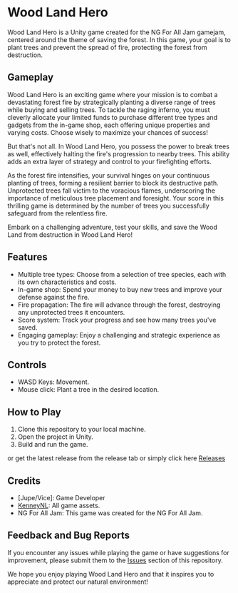 # Wood Land Hero

Wood Land Hero is a Unity game created for the NG For All Jam gamejam, centered around the theme of saving the forest. In this game, your goal is to plant trees and prevent the spread of fire, protecting the forest from destruction. 

## Gameplay

Wood Land Hero is an exciting game where your mission is to combat a devastating forest fire by strategically planting a diverse range of trees while buying and selling trees. To tackle the raging inferno, you must cleverly allocate your limited funds to purchase different tree types and gadgets from the in-game shop, each offering unique properties and varying costs. Choose wisely to maximize your chances of success!

But that's not all. In Wood Land Hero, you possess the power to break trees as well, effectively halting the fire's progression to nearby trees. This ability adds an extra layer of strategy and control to your firefighting efforts.

As the forest fire intensifies, your survival hinges on your continuous planting of trees, forming a resilient barrier to block its destructive path. Unprotected trees fall victim to the voracious flames, underscoring the importance of meticulous tree placement and foresight. Your score in this thrilling game is determined by the number of trees you successfully safeguard from the relentless fire.

Embark on a challenging adventure, test your skills, and save the Wood Land from destruction in Wood Land Hero!

## Features

- Multiple tree types: Choose from a selection of tree species, each with its own characteristics and costs.
- In-game shop: Spend your money to buy new trees and improve your defense against the fire.
- Fire propagation: The fire will advance through the forest, destroying any unprotected trees it encounters.
- Score system: Track your progress and see how many trees you've saved.
- Engaging gameplay: Enjoy a challenging and strategic experience as you try to protect the forest.

## Controls

- WASD Keys: Movement.
- Mouse click: Plant a tree in the desired location.

## How to Play

1. Clone this repository to your local machine.
2. Open the project in Unity.
3. Build and run the game.

or get the latest release from the release tab or simply click here [Releases](https://github.com/xVice/WoodlandHero/releases)

## Credits

- [Jupe/Vice]: Game Developer
- [KenneyNL](https://www.kenney.nl/): All game assets.
- NG For All Jam: This game was created for the NG For All Jam.

## Feedback and Bug Reports

If you encounter any issues while playing the game or have suggestions for improvement, please submit them to the [Issues](https://github.com/xVice/WoodlandHero/issues) section of this repository.

We hope you enjoy playing Wood Land Hero and that it inspires you to appreciate and protect our natural environment!
